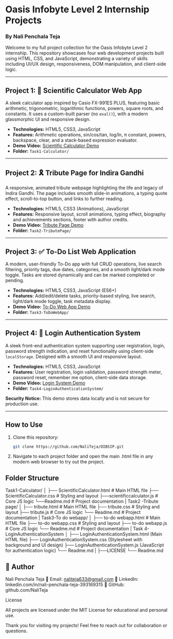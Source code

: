 # Oasis Infobyte Level 2 Internship Projects  
### By Nali Penchala Teja

Welcome to my full project collection for the Oasis Infobyte Level 2 internship. This repository showcases four web development projects built using HTML, CSS, and JavaScript, demonstrating a variety of skills including UI/UX design, responsiveness, DOM manipulation, and client-side logic.

---

## Project 1: 🧮 Scientific Calculator Web App  

A sleek calculator app inspired by Casio FX-991ES PLUS, featuring basic arithmetic, trigonometric, logarithmic functions, powers, square roots, and constants. It uses a custom-built parser (no `eval()`), with a modern glassmorphic UI and responsive design.

- **Technologies:** HTML5, CSS3, JavaScript  
- **Features:** Arithmetic operations, sin/cos/tan, log/ln, π constant, powers, backspace, clear, and a stack-based expression evaluator.  
- **Demo Video:** [Scientific Calculator Demo](https://drive.google.com/file/d/17oy2ZcDx6EFww9ijwdGfiMLQVNVAMvp0/view?usp=drivesdk)  
- **Folder:** `Task1-Calculator/`

---

## Project 2: 🎗 Tribute Page for Indira Gandhi  

A responsive, animated tribute webpage highlighting the life and legacy of Indira Gandhi. The page includes smooth slide-in animations, a typing quote effect, scroll-to-top button, and links to further reading.

- **Technologies:** HTML5, CSS3 (Animations), JavaScript  
- **Features:** Responsive layout, scroll animations, typing effect, biography and achievements sections, footer with author credits.  
- **Demo Video:** [Tribute Page Demo](https://drive.google.com/file/d/17xl9Kjt1KMLOC8naMXLa9KwRr24ejP8L/view?usp=drivesdk)  
- **Folder:** `Task2-TributePage/`

---

## Project 3: ✅ To-Do List Web Application  

A modern, user-friendly To-Do app with full CRUD operations, live search filtering, priority tags, due dates, categories, and a smooth light/dark mode toggle. Tasks are stored dynamically and can be marked completed or pending.

- **Technologies:** HTML5, CSS3, JavaScript (ES6+)  
- **Features:** Add/edit/delete tasks, priority-based styling, live search, light/dark mode toggle, task metadata display.  
- **Demo Video:** [To-Do Web App Demo](https://drive.google.com/file/d/17ufD1xCRXJCAT_LksGVYiYik2vUm3_ei/view?usp=drivesdk)  
- **Folder:** `Task3-ToDoWebApp/`

---

## Project 4: 🔐 Login Authentication System  

A sleek front-end authentication system supporting user registration, login, password strength indication, and reset functionality using client-side `localStorage`. Designed with a smooth UI and responsive layout.

- **Technologies:** HTML5, CSS3, JavaScript  
- **Features:** User registration, login validation, password strength meter, password reset, remember me option, client-side data storage.  
- **Demo Video:** [Login System Demo](https://drive.google.com/file/d/18_Wgyy6fOYR9jJTERZaAF4q7sSuNomb_/view?usp=drivesdk)  
- **Folder:** `Task4-LoginAuthenticationSystem/`  

**Security Notice:** This demo stores data locally and is not secure for production use.

---

## How to Use

1. Clone this repository:
   ```bash
   git clone https://github.com/NaliTeja/OIBSIP.git
2. Navigate to each project folder and open the main .html file in any modern web browser to try out the project.

## Folder Structure  
Task1-Calculator/
│
├── ScientificCalculator.html              # Main HTML file
├── ScientificCalculator.css # Styling and layout
├──scientificcalculator.js  # Core JS logic
└──Readme.md # Project documentation
|
Task2 -Tribute page/
│
├── tribute.html              # Main HTML file
├── tribute.css # Styling and layout
├── tribute.js  # Core JS logic
└── Readme.md # Project documentation
|
Task3-To do webapp/
│
├── to-do webapp.html        # Main HTML file
├── to-do webapp.css # Styling and layout
├── to-do webapp.js  # Core JS logic
└── Readme.md # Project documentation
|
Task 4- LoginAuthenticationSystem
│
├── LoginAuthenticationSystem.html (Main HTML file)
├── LoginAuthenticationSystem.css (Stylesheet with background and UI design)
├── LoginAuthenticationSystem.js (JavaScript for authentication logic)
└── Readme.md
|
├──LICENSE
└── Readme.md

## 👤 Author 
Nali Penchala Teja
📧 Email: naliteja633@gmail.com
💼 LinkedIn: linkedin.com/in/nali-penchala-teja-393169315
🐙 GitHub: github.com/NaliTeja

License

All projects are licensed under the MIT License for educational and personal use.

Thank you for visiting my projects! Feel free to reach out for collaboration or questions.

